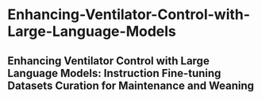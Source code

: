 # Enhancing-Ventilator-Control-with-Large-Language-Models
## Enhancing Ventilator Control with Large Language Models: Instruction Fine-tuning Datasets Curation for Maintenance and Weaning

